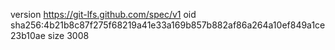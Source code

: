 version https://git-lfs.github.com/spec/v1
oid sha256:4b21b8c87f275f68219a41e33a169b857b882af86a264a10ef849a1ce23b10ae
size 3008
